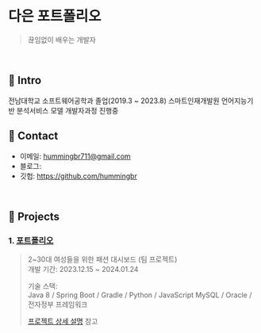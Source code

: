 #  다은 포트폴리오
>끊임없이 배우는 개발자  
</br>

## :pushpin: Intro
전남대학교 소프트웨어공학과 졸업(2019.3 ~ 2023.8)
스마트인재개발원 언어지능기반 분석서비스 모델 개발자과정 진행중
</br>

## :pushpin: Contact
- 이메일: hummingbr711@gmail.com
- 블로그: 
- 깃헙: https://github.com/hummingbr

</br>

## :pushpin: Projects
### 1. [포트폴리오](https://github.com/2023-SMHRD-IS-AI1/RepoUp)
>2~30대 여성들을 위한 패션 대시보드 (팀 프로젝트)  
>개발 기간: 2023.12.15 ~ 2024.01.24 
>  
>기술 스택:  
>Java 8 / Spring Boot / Gradle / Python / JavaScript
>MySQL / Oracle / 전자정부 프레임워크 
>  
>[프로젝트 상세 설명](https://github.com/2021-SMHRD-KDT-AI-15/SNSRepo) 참고
